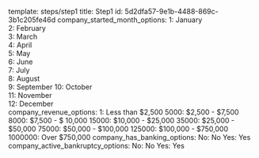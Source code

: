 template: steps/step1
title: Step1
id: 5d2dfa57-9e1b-4488-869c-3b1c205fe46d
company_started_month_options:
    1: January      
    2: February      
    3: March      
    4: April      
    5: May      
    6: June      
    7: July      
    8: August      
    9: September
    10: October     
    11: November     
    12: December  
company_revenue_options:
    1: Less than $2,500
    5000: $2,500 - $7,500
    8000: $7,500 - $ 10,000
    15000: $10,000 - $25,000
    35000: $25,000 - $50,000
    75000: $50,000 - $100,000
    125000: $100,000 - $750,000
    1000000: Over $750,000 
company_has_banking_options:
    No: No
    Yes: Yes
company_active_bankruptcy_options:
    No: No
    Yes: Yes
